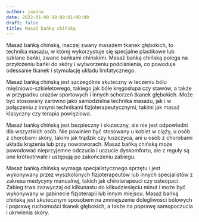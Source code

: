 ```yaml
---
author: joanna
date: 2022-01-09 08:09:01+00:00
draft: false
title: Masaż bańką chińską
---
```


Masaż bańką chińską, inaczej zwany masażem tkanek głębokich, to technika masażu, w której wykorzystuje się specjalne plastikowe lub szklane bańki, zwane bańkami chińskimi. Masaż bańką chińską polega na przyłożeniu bańki do skóry i wytworzeniu podciśnienia, co powoduje odessanie tkanek i stymulację układu limfatycznego.

Masaż bańką chińską jest szczególnie skuteczny w leczeniu bólu mięśniowo-szkieletowego, takiego jak bóle kręgosłupa czy stawów, a także w przypadku urazów sportowych i innych schorzeń tkanek głębokich. Może być stosowany zarówno jako samodzielna technika masażu, jak i w połączeniu z innymi technikami fizjoterapeutycznymi, takimi jak masaż klasyczny czy terapia powięziowa.

Masaż bańką chińską jest bezpieczny i skuteczny, ale nie jest odpowiedni dla wszystkich osób. Nie powinien być stosowany u kobiet w ciąży, u osób z chorobami skóry, takimi jak trądzik czy łuszczyca, ani u osób z chorobami układu krążenia lub przy nowotworach. Masaż bańką chińską może powodować nieprzyjemne odczucia i uczucie dyskomfortu, ale z reguły są one krótkotrwałe i ustępują po zakończeniu zabiegu.

Masaż bańką chińską wymaga specjalistycznego sprzętu i jest wykonywany przez wyszkolonych fizjoterapeutów lub innych specjalistów z zakresu medycyny manualnej, takich jak chiroterapeuci czy osteopaci. Zabieg trwa zazwyczaj od kilkunastu do kilkudziesięciu minut i może być wykonywany w gabinecie fizjoterapii lub innym miejscu. Masaż bańką chińską jest skutecznym sposobem na zmniejszenie dolegliwości bólowych i poprawę ruchomości tkanek głębokich, a także na poprawę samopoczucia i ukrwienia skóry.

